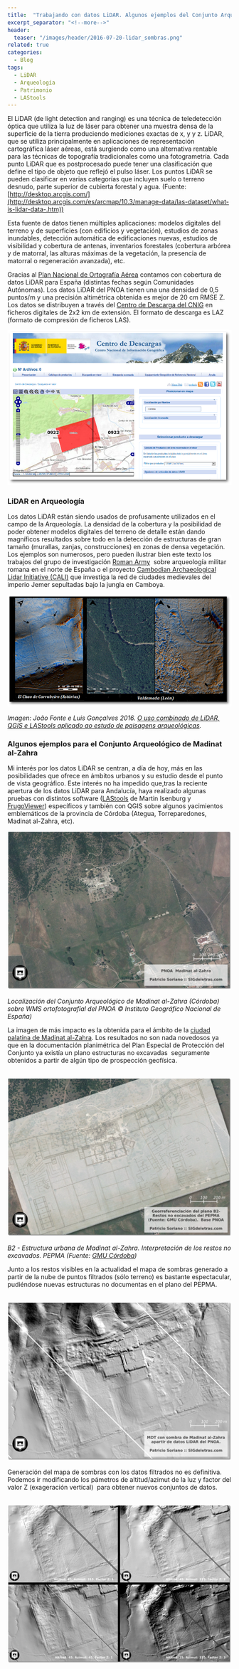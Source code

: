 ```yaml
---
title:  "Trabajando con datos LiDAR. Algunos ejemplos del Conjunto Arqueológico de Madinat al-Zahra"
excerpt_separator: "<!--more-->"
header:
  teaser: "/images/header/2016-07-20-lidar_sombras.png"
related: true
categories: 
  - Blog
tags:
  - LiDAR
  - Arqueología
  - Patrimonio
  - LAStools
---
```


El LiDAR (de light detection and ranging) es una técnica de teledetección óptica que utiliza la luz de láser para obtener una muestra densa de la superficie de la tierra produciendo mediciones exactas de x, y y z. LiDAR, que se utiliza principalmente en aplicaciones de representación cartográfica láser aéreas, está surgiendo como una alternativa rentable para las técnicas de topografía tradicionales como una fotogrametría. Cada punto LiDAR que es postprocesado puede tener una clasificación que define el tipo de objeto que reflejó el pulso láser. Los puntos LiDAR se pueden clasificar en varias categorías que incluyen suelo o terreno desnudo, parte superior de cubierta forestal y agua. (Fuente: [http://desktop.arcgis.com/](http://desktop.arcgis.com/es/arcmap/10.3/manage-data/las-dataset/what-is-lidar-data-.htm))
<!--more-->
Esta fuente de datos tienen múltiples aplicaciones: modelos digitales del terreno y de superficies (con edificios y vegetación), estudios de zonas inundables, detección automática de edificaciones nuevas, estudios de visibilidad y cobertura de antenas, inventarios forestales (cobertura arbórea y de matorral, las alturas máximas de la vegetación, la presencia de matorral o regeneración avanzada), etc.

Gracias al [Plan Nacional de Ortografía Aérea](http://pnoa.ign.es/presentacion) contamos con cobertura de datos LiDAR para España (distintas fechas según Comunidades Autónomas). Los datos LiDAR del PNOA tienen una una densidad de 0,5 puntos/m y una precisión altimétrica obtenida es mejor de 20 cm RMSE Z. Los datos se distribuyen a través del [Centro de Descarga del CNIG](http://centrodedescargas.cnig.es/CentroDescargas/buscadorCatalogo.do?codFamilia=LIDAR) en ficheros digitales de 2x2 km de extensión. El formato de descarga es LAZ (formato de compresión de ficheros LAS).

![](/images/blog/cnig.png)

### LiDAR en Arqueología

Los datos LiDAR están siendo usados de profusamente utilizados en el campo de la Arqueología. La densidad de la cobertura y la posibilidad de poder obtener modelos digitales del terreno de detalle están dando magníficos resultados sobre todo en la detección de estructuras de gran tamaño (murallas, zanjas, construcciones) en zonas de densa vegetación. Los ejemplos son numerosos, pero pueden ilustrar bien este texto los trabajos del grupo de investigación [Roman Army](http://romanarmy.eu/es/)  sobre arqueología militar romana en el norte de España o el proyecto [Cambodian Archaeological Lidar Initiative (CALI)](http://angkorlidar.org/) que investiga la red de ciudades medievales del imperio Jemer sepultadas bajo la jungla en Camboya.

![](/images/blog/lidar_romana.png)

_Imagen: João Fonte e Luis Gonçalves 2016\. [O uso combinado de LiDAR, QGIS e LAStools aplicado ao estudo de paisagens arqueológicas](http://qgis.pt/apresentacoes_qgis2016/QGISPT-Fonte-Seco.pdf)._

### Algunos ejemplos para el Conjunto Arqueológico de Madinat al-Zahra

Mi interés por los datos LiDAR se centran, a día de hoy, más en las posibilidades que ofrece en ámbitos urbanos y su estudio desde el punto de vista geográfico. Este interés no ha impedido que,tras la reciente apertura de los datos LiDAR para Andalucía, haya realizado algunas pruebas con distintos software ([LAStools](https://rapidlasso.com/) de Martin Isenburg y [FrugoViewer](http://www.fugroviewer.com/)) específicos y también con QGIS sobre algunos yacimientos emblemáticos de la provincia de Córdoba (Ategua, Torreparedones, Madinat al-Zahra, etc).

![](/images/blog/07_medina_lidar/pnoa.png)

_Localización del Conjunto Arqueológico de Madinat al-Zahra (Córdoba) sobre WMS ortofotografíal del PNOA © Instituto Geográfico Nacional de España)_

La imagen de más impacto es la obtenida para el ámbito de la [ciudad palatina de Madinat al-Zahra](https://es.wikipedia.org/wiki/Medina_Azahara). Los resultados no son nada novedosos ya que en la documentación planimétrica del Plan Especial de Protección del Conjunto ya existía un plano estructuras no excavadas  seguramente obtenidos a partir de algún tipo de prospección geofísica.

 ![](/images/blog/07_medina_lidar/pepma.png)

_B2 - Estructura urbana de Madinat al-Zahra. Interpretación de los restos no excavados. PEPMA (Fuente: [GMU Córdoba](http://www.gmucordoba.es/planes-especiales))_

Junto a los restos visibles en la actualidad el mapa de sombras generado a partir de la nube de puntos filtrados (sólo terreno) es bastante espectacular, pudiéndose nuevas estructuras no documentas en el plano del PEPMA.

 ![](/images/blog/07_medina_lidar/lidar_sombras.png)

Generación del mapa de sombras con los datos filtrados no es definitiva. Podemos ir modificando los pámetros de altitud/azimut de la luz y factor del valor Z (exageración vertical)  para obtener nuevos conjuntos de datos.

 ![](/images/blog/07_medina_lidar/parametros.png)
        
